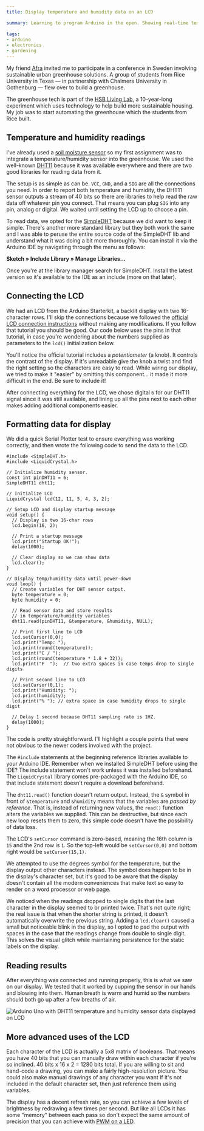 ```yaml
---
title: Display temperature and humidity data on an LCD

summary: Learning to program Arduino in the open. Showing real-time temperature and humidity data on a liquid crystal display.

tags:
- arduino
- electronics
- gardening
---
```


My friend [Afra](http://afranoubarzadeh.se/) invited me to participate in a conference in Sweden involving sustainable urban greenhouse solutions. A group of students from Rice University in Texas — in partnership with Chalmers University in Gothenburg — flew over to build a greenhouse.

The greenhouse tech is part of the [HSB Living Lab](https://www.hsb.se/hsblivinglab/), a 10-year-long experiment which uses technology to help build more sustainable housing. My job was to start automating the greenhouse which the students from Rice built.

## Temperature and humidity readings

I've already used a [soil moisture sensor](/blog/arduino-soil-moisture-sensor/) so my first assignment was to integrate a temperature/humidity sensor into the greenhouse. We used the well-known [DHT11](https://www.adafruit.com/product/386) because it was available everywhere and there are two good libraries for reading data from it.

The setup is as simple as can be. `VCC`, `GND`, and a `SIG` are all the connections you need. In order to report both temperature and humidity, the DHT11 sensor outputs a stream of 40 bits so there are libraries to help read the raw data off whatever pin you connect. That means you can plug `SIG` into any pin, analog or digital. We waited until setting the LCD up to choose a pin.

To read data, we opted for the [SimpleDHT](https://github.com/winlinvip/SimpleDHT) because we did want to keep it simple. There's another more standard library but they both work the same and I was able to peruse the entire source code of the SimpleDHT lib and understand what it was doing a bit more thoroughly. You can install it via the Arduino IDE by navigating through the menu as follows:

**Sketch &raquo; Include Library &raquo; Manage Libraries...**

Once you're at the library manager search for SimpleDHT. Install the latest version so it's available to the IDE as an include (more on that later).

## Connecting the LCD

We had an LCD from the Arduino Starterkit, a backlit display with two 16-character rows. I'll skip the connections because we followed the [official LCD connection instructions](https://www.arduino.cc/en/Tutorial/LiquidCrystalDisplay) without making any modifications. If you follow that tutorial you should be good. Our code below uses the pins in that tutorial, in case you're wondering about the numbers supplied as parameters to the `lcd()` initialization below.

You'll notice the official tutorial includes a _potentiometer_ (a knob). It controls the contrast of the display. If it's unreadable give the knob a twist and find the right setting so the characters are easy to read. While wiring our display, we tried to make it "easier" by omitting this component... it made it more difficult in the end. Be sure to include it!

After connecting everything for the LCD, we chose digital `6` for our DHT11 signal since it was still available, and lining up all the pins next to each other makes adding additional components easier.

## Formatting data for display

We did a quick Serial Plotter test to ensure everything was working correctly, and then wrote the following code to send the data to the LCD.

```clike
#include <SimpleDHT.h>
#include <LiquidCrystal.h>

// Initialize humidity sensor.
const int pinDHT11 = 6;
SimpleDHT11 dht11;

// Initialize LCD
LiquidCrystal lcd(12, 11, 5, 4, 3, 2);

// Setup LCD and display startup message
void setup() {
  // Display is two 16-char rows
  lcd.begin(16, 2);

  // Print a startup message
  lcd.print("Startup OK!");
  delay(1000);

  // Clear display so we can show data
  lcd.clear();
}

// Display temp/humidity data until power-down
void loop() {
  // Create variables for DHT sensor output.
  byte temperature = 0;
  byte humidity = 0;

  // Read sensor data and store results
  // in temperature/humidity variables
  dht11.read(pinDHT11, &temperature, &humidity, NULL);

  // Print first line to LCD
  lcd.setCursor(0,0); 
  lcd.print("Temp: ");
  lcd.print(round(temperature));
  lcd.print("C / ");
  lcd.print(round(temperature * 1.8 + 32));
  lcd.print("F  ");  // two extra spaces in case temps drop to single digits

  // Print second line to LCD
  lcd.setCursor(0,1);
  lcd.print("Humidity: ");
  lcd.print(humidity);
  lcd.print("% "); // extra space in case humidity drops to single digit

  // Delay 1 second because DHT11 sampling rate is 1HZ.
  delay(1000);
}
```

The code is pretty straightforward. I'll highlight a couple points that were not obvious to the newer coders involved with the project.

The `#include` statements at the beginning reference libraries available to your Arduino IDE. Remember when we installed SimpleDHT before using the IDE? The include statement won't work unless it was installed beforehand. The `LiquidCrystal` library comes pre-packaged with the Arduino IDE, so that include statement doesn't require a download beforehand.

The `dht11.read()` function doesn't return output. Instead, the `&` symbol in front of `&temperature` and `&humidity` means that the variables are _passed by reference_. That is, instead of returning new values, the `read()` function alters the variables we supplied. This can be destructive, but since each new loop resets them to zero, this simple code doesn't have the possibility of data loss.

The LCD's `setCursor` command is zero-based, meaning the 16th column is `15` and the 2nd row is `1`. So the top-left would be `setCursor(0,0)` and bottom right would be `setCursor(15,1)`.

We attempted to use the degrees symbol for the temperature, but the display output other characters instead. The symbol does happen to be in the display's character set, but it's good to be aware that the display doesn't contain all the modern conveniences that make text so easy to render on a word processor or web page.

We noticed when the readings dropped to single digits that the last character in the display seemed to br printed twice. That's not quite right; the real issue is that when the shorter string is printed, it doesn't automatically overwrite the previous string. Adding a `lcd.clear()` caused a small but noticeable blink in the display, so I opted to pad the output with spaces in the case that the readings change from double to single digit. This solves the visual glitch while maintaining persistence for the static labels on the display.

## Reading results

After everything was connected and running properly, this is what we saw on our display. We tested that it worked by cupping the sensor in our hands and blowing into them. Human breath is warm and humid so the numbers should both go up after a few breaths of air.

<img src="{{ site.img-host }}/img/blog/arduino-dht11-lcd.jpg" alt="Arduino Uno with DHT11 temperature and humidity sensor data displayed on LCD">

## More advanced uses of the LCD

Each character of the LCD is actually a 5x8 matrix of booleans. That means you have 40 bits that you can manually draw within each character if you're so inclined. 40 bits x 16 x 2 = 1280 bits total. If you are willing to sit and hand-code a drawing, you can make a fairly high-resolution picture. You could also make manual drawings of any character you want if it's not included in the default character set, then just reference them using variables.

The display has a decent refresh rate, so you can achieve a few levels of brightness by redrawing a few times per second. But like all LCDs it has some "memory" between each pass so don't expect the same amount of precision that you can achieve with [<abbr title="pulse width modulation">PWM</abbr> on a LED](/blog/lilypad-arduino-light-sensor-pulse-width-modulation/#blinking-vs-fading-leds).
